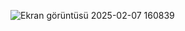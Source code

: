 ![Ekran görüntüsü 2025-02-07 160839](https://github.com/user-attachments/assets/cc4d16f9-1371-45f6-ba9a-b16731381190)
